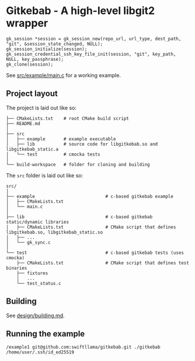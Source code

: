 
# Gitkebab - A high-level libgit2 wrapper

    gk_session *session = gk_session_new(repo_url, url_type, dest_path, "git", &session_state_changed, NULL);
    gk_session_initialize(session); 
    gk_session_credential_ssh_key_file_init(session, "git", key_path, NULL, key_passphrase);
    gk_clone(session);

See [src/example/main.c](src/example/main.c) for a working example.

## Project layout

The project is laid out like so:

    ├── CMakeLists.txt    # root CMake build script
    ├── README.md
    │
    ├── src
    │   ├── example       # example executable
    │   ├── lib           # source code for libgitkebab.so and libgitkebab_static.a
    │   └── test          # cmocka tests
    │
    └── build-workspace   # folder for cloning and building

The `src` folder is laid out like so:

    src/
    │
    ├── example                           # c-based gitkebab example
    │   ├── CMakeLists.txt
    │   └── main.c
    │
    ├── lib                               # c-based gitkebab static/dynamic libraries
    │   ├── CMakeLists.txt                # CMake script that defines libgitkebab.so, libgitkebab_static.so
    │   ├── ...
    │   └── gk_sync.c
    │
    └── test                              # c-based gitkebab tests (uses cmocka)
        ├── CMakeLists.txt                # CMake script that defines test binaries
        ├── fixtures
        │   ...
        └── test_status.c

## Building

See [design/building.md](design/building.md).

## Running the example

    /example1 git@github.com:swiftllama/gitkebab.git ./gitkebab /home/user/.ssh/id_ed25519
